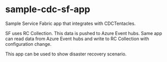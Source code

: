# sample-cdc-sf-app
Sample Service Fabric app that integrates with CDCTentacles.

SF uses RC Collection. This data is pushed to Azure Event hubs.
Same app can read data from Azure Event hubs and write to RC Collection
with configuration change.

This app can be used to show disaster recovery scenario.

